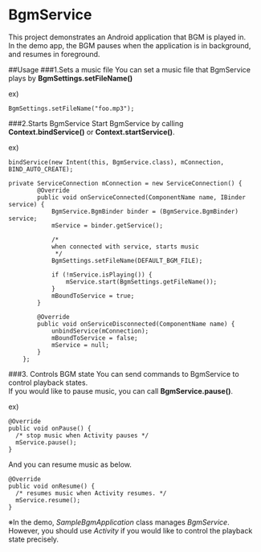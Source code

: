 # BgmService
This project demonstrates an Android application that BGM is played in.  
In the demo app, the BGM pauses when the application is in background, and resumes in foreground.

##Usage
###1.Sets a music file
You can set a music file that BgmService plays by **BgmSettings.setFileName()**

ex)
```
BgmSettings.setFileName("foo.mp3");
```

###2.Starts BgmService
Start BgmService by calling **Context.bindService()** or **Context.startService()**.

ex)
```
bindService(new Intent(this, BgmService.class), mConnection, BIND_AUTO_CREATE);

private ServiceConnection mConnection = new ServiceConnection() {
        @Override
        public void onServiceConnected(ComponentName name, IBinder service) {
            BgmService.BgmBinder binder = (BgmService.BgmBinder) service;
            mService = binder.getService();

            /*
            when connected with service, starts music
             */
            BgmSettings.setFileName(DEFAULT_BGM_FILE);

            if (!mService.isPlaying()) {
                mService.start(BgmSettings.getFileName());
            }
            mBoundToService = true;
        }

        @Override
        public void onServiceDisconnected(ComponentName name) {
            unbindService(mConnection);
            mBoundToService = false;
            mService = null;
        }
    };

```
###3. Controls BGM state
You can send commands to BgmService to control playback states.  
If you would like to pause music, you can call **BgmService.pause()**.

ex)
```
@Override
public void onPause() {
  /* stop music when Activity pauses */ 
  mService.pause();
}
```

And you can resume music as below.

```
@Override
public void onResume() {
  /* resumes music when Activity resumes. */
  mService.resume();
}
```


※In the demo, *SampleBgmApplication* class manages *BgmService*.   
However, you should use *Activity* if you would like to control the playback state precisely.
